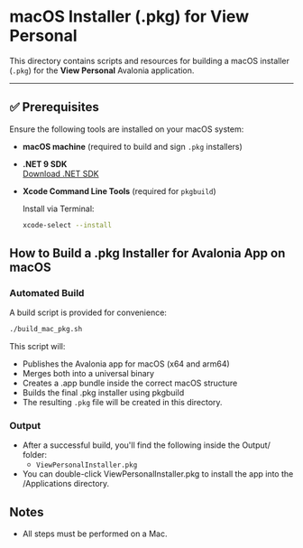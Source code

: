# macOS Installer (.pkg) for View Personal

This directory contains scripts and resources for building a macOS installer (`.pkg`) for the **View Personal** Avalonia application.

---

## ✅ Prerequisites

Ensure the following tools are installed on your macOS system:

- **macOS machine** (required to build and sign `.pkg` installers)
- **.NET 9 SDK**  
  [Download .NET SDK](https://dotnet.microsoft.com/download)
- **Xcode Command Line Tools** (required for `pkgbuild`)
  
  Install via Terminal:
  ```sh 
  xcode-select --install

## How to Build a .pkg Installer for Avalonia App on macOS

### Automated Build
A build script is provided for convenience:

```sh
./build_mac_pkg.sh
```

This script will:
- Publishes the Avalonia app for macOS (x64 and arm64)
- Merges both into a universal binary
- Creates a .app bundle inside the correct macOS structure
- Builds the final .pkg installer using pkgbuild
- The resulting `.pkg` file will be created in this directory.

### Output
- After a successful build, you'll find the following inside the Output/ folder:
   - `ViewPersonalInstaller.pkg`
- You can double-click ViewPersonalInstaller.pkg to install the app into the /Applications directory.

## Notes
- All steps must be performed on a Mac.